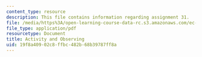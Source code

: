 ```yaml
---
content_type: resource
description: This file contains information regarding assignment 31.
file: /media/https%3A/open-learning-course-data-rc.s3.amazonaws.com/ec-050-recreate-experiments-from-history-inform-the-future-from-the-past-galileo-january-iap-2010/19f8a40902c8ffbc482b68b39787ff8a_MITEC_050IAP10_assn31.pdf
file_type: application/pdf
resourcetype: Document
title: Activity and Observing
uid: 19f8a409-02c8-ffbc-482b-68b39787ff8a
---
```

